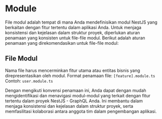 # Module

File modul adalah tempat di mana Anda mendefinisikan modul NestJS yang berkaitan dengan fitur tertentu dalam aplikasi Anda. Untuk menjaga konsistensi dan kejelasan dalam struktur proyek, diperlukan aturan penamaan yang konsisten untuk file-file modul. Berikut adalah aturan penamaan yang direkomendasikan untuk file-file modul:

## File Modul
Nama file harus mencerminkan fitur utama atau entitas bisnis yang direpresentasikan oleh modul.
Format penamaan file: ```[feature].module.ts```
Contoh: ```user.module.ts```

Dengan mengikuti konvensi penamaan ini, Anda dapat dengan mudah mengidentifikasi dan menavigasi modul-modul yang terkait dengan fitur tertentu dalam proyek NestJS - GraphQL Anda. Ini membantu dalam menjaga konsistensi dan kejelasan dalam struktur proyek, serta memfasilitasi kolaborasi antara anggota tim dalam pengembangan aplikasi.